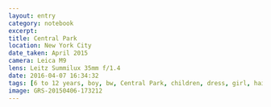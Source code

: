 ```yaml
--- 
layout: entry
category: notebook
excerpt:
title: Central Park
location: New York City
date_taken: April 2015
camera: Leica M9
lens: Leitz Summilux 35mm f/1.4
date: 2016-04-07 16:34:32
tags: [6 to 12 years, boy, bw, Central Park, children, dress, girl, hair, jewish, orthodox, religion, rock, rocks, step, sunlight, walking]
image: GRS-20150406-173212
---
```

